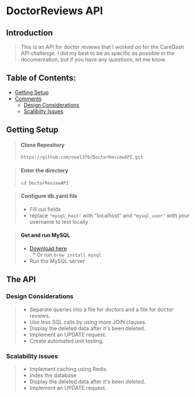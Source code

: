 # DoctorReviews API

## Introduction

> This is an API for doctor reviews that I worked on for the CareDash API challenge. I did my best to be as specific as possible in the documentation, but if you have any questions, let me know. 

## Table of Contents:
* [Getting Setup](#setup)
* [Comments](#Comments) <br />
	* [Design Considerations](#design-considerations)
    * [Scalibilty Issues](#scalability-issues)

<a name="setup" />

## Getting Setup

> #### Clone Repository
>  ```https://github.com/neel376/DoctorReviewAPI.git```

> #### Enter the directory
>  ```cd DoctorReviewAPI```


> #### Configure db.yaml file
> 	* Fill out fields
> 	* replace ``"mysql_host"`` with "localhost" and ``"mysql_user"`` with your username to test locally <br/>



> #### Get and run MySQL
>	* [Download here](https://dev.mysql.com/downloads/) <br />
>.  * Or run ```brew install mysql```
>	* Run the MySQL server <br />



<a name="Comments" />

## The API

### Design Considerations
>	* Separate queries into a file for doctors and a file for doctor reviews. <br />
>	* Use less SQL calls by using more JOIN clauses. <br />
>	* Display the deleted data after it's been deleted.  <br />
>	* Implement an UPDATE request. <br />
>	* Create automated unit testing. <br />

### Scalability issues
>	* Implement caching using Redis. <br />
>	* Index the database <br />
>	* Display the deleted data after it's been deleted.  <br />
>	* Implement an UPDATE request. <br />




